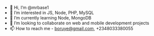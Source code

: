 - 👋 Hi, I’m @mrbase1
- 👀 I’m interested in JS, Node, PHP, MySQL
- 🌱 I’m currently learning Node, MongoDB
- 💞️ I’m looking to collaborate on web and mobile development projects
- 📫 How to reach me - boruye@gmail.com, +2348033380055

<!---
mrbase1/mrbase1 is a ✨ special ✨ repository because its `README.md` (this file) appears on your GitHub profile.
You can click the Preview link to take a look at your changes.
--->
